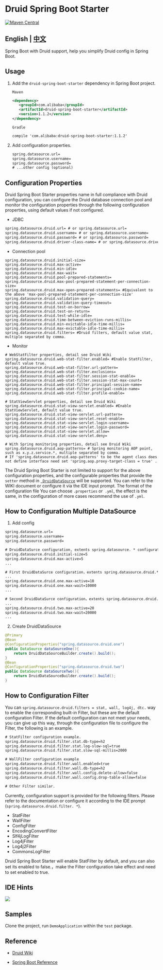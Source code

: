 # Druid Spring Boot Starter
[![Maven Central](https://maven-badges.herokuapp.com/maven-central/com.alibaba/druid-spring-boot-starter/badge.svg)](https://maven-badges.herokuapp.com/maven-central/com.alibaba/druid-spring-boot-starter/)

## English | [中文](https://github.com/alibaba/druid/blob/master/druid-spring-boot-starter/README.md)
Spring Boot with Druid support, help you simplify Druid config in Spring Boot.

## Usage
1. Add the ```druid-spring-boot-starter``` dependency in Spring Boot project.

    ```Maven```
    ```xml
    <dependency>
       <groupId>com.alibaba</groupId>
       <artifactId>druid-spring-boot-starter</artifactId>
       <version>1.1.2</version>
    </dependency>
    ```
    ```Gradle```
    ```xml
    compile 'com.alibaba:druid-spring-boot-starter:1.1.2'
    ```
2. Add configuration properties.
    ```xml
    spring.datasource.url= 
    spring.datasource.username=
    spring.datasource.password=
    # ...other config (optional)
    ```
## Configuration Properties
Druid Spring Boot Starter properties name in full compliance with Druid configuration, you can configure the Druid database connection pool and monitor the configuration properties through the following configuration properties, using default values if not configured.
- JDBC
```xml
spring.datasource.druid.url= # or spring.datasource.url= 
spring.datasource.druid.username= # or spring.datasource.username=
spring.datasource.druid.password= # or spring.datasource.password=
spring.datasource.druid.driver-class-name= # or spring.datasource.driver-class-name=
```

- Connection pool 
```
spring.datasource.druid.initial-size=
spring.datasource.druid.max-active=
spring.datasource.druid.min-idle=
spring.datasource.druid.max-wait=
spring.datasource.druid.pool-prepared-statements=
spring.datasource.druid.max-pool-prepared-statement-per-connection-size= 
spring.datasource.druid.max-open-prepared-statements= #Equivalent to the above 'max-pool-prepared-statement-per-connection-size'
spring.datasource.druid.validation-query=
spring.datasource.druid.validation-query-timeout=
spring.datasource.druid.test-on-borrow=
spring.datasource.druid.test-on-return=
spring.datasource.druid.test-while-idle=
spring.datasource.druid.time-between-eviction-runs-millis=
spring.datasource.druid.min-evictable-idle-time-millis=
spring.datasource.druid.max-evictable-idle-time-millis=
spring.datasource.druid.filters= #Druid filters, default value stat, multiple separated by comma.
```
- Monitor
```
# WebStatFilter properties, detail see Druid Wiki
spring.datasource.druid.web-stat-filter.enabled= #Enable StatFilter, default value true.
spring.datasource.druid.web-stat-filter.url-pattern=
spring.datasource.druid.web-stat-filter.exclusions=
spring.datasource.druid.web-stat-filter.session-stat-enable=
spring.datasource.druid.web-stat-filter.session-stat-max-count=
spring.datasource.druid.web-stat-filter.principal-session-name=
spring.datasource.druid.web-stat-filter.principal-cookie-name=
spring.datasource.druid.web-stat-filter.profile-enable=

# StatViewServlet properties, detail see Druid Wiki
spring.datasource.druid.stat-view-servlet.enabled= #Enable StatViewServlet, default value true.
spring.datasource.druid.stat-view-servlet.url-pattern=
spring.datasource.druid.stat-view-servlet.reset-enable=
spring.datasource.druid.stat-view-servlet.login-username=
spring.datasource.druid.stat-view-servlet.login-password=
spring.datasource.druid.stat-view-servlet.allow=
spring.datasource.druid.stat-view-servlet.deny=

# With Spring monitoring properties, detail see Druid Wiki
spring.datasource.druid.aop-patterns= # Spring monitoring AOP point, such as x.y.z.service.*, multiple separated by comma.
# If 'spring.datasource.druid.aop-patterns' to be the agent class does not define interface need set 'spring.aop.proxy-target-class = true' .
```
The Druid Spring Boot Starter is not limited to support for the above configuration properties, and the configurable properties that provide the ```setter``` method in [``` DruidDataSource```](https://github.com/alibaba/druid/blob/master/src/main/java/com/alibaba/druid/pool/DruidDataSource.java) will be supported. You can refer to the WIKI document or configure it via the IDE input prompt. The format of the configuration file You can choose ```.properties``` or``` .yml```, the effect is the same, in the configuration of more cases recommend the use of ```.yml```.

## How to Configuration Multiple DataSource
1. Add config
```xml
spring.datasource.url=
spring.datasource.username=
spring.datasource.password=

# DruidDataSurce configuration, extents spring.datasource. * configuration,,  the same will be replaced.
spring.datasource.druid.initial-size=5
spring.datasource.druid.max-active=5
...

# First DruidDataSurce configuration，extents spring.datasource.druid.* configuration, the same will be replaced.
...
spring.datasource.druid.one.max-active=10
spring.datasource.druid.one.max-wait=10000
...

# Second DruidDataSurce configuration，extents spring.datasource.druid.* configuration, the same will be replaced.
...
spring.datasource.druid.two.max-active=20
spring.datasource.druid.two.max-wait=20000
...
```
2. Create DruidDataSource
```java
@Primary
@Bean
@ConfigurationProperties("spring.datasource.druid.one")
public DataSource dataSourceOne(){
    return DruidDataSourceBuilder.create().build();
}
@Bean
@ConfigurationProperties("spring.datasource.druid.two")
public DataSource dataSourceTwo(){
    return DruidDataSourceBuilder.create().build();
}
```

## How to Configuration  Filter
You can ```spring.datasource.druid.filters = stat, wall, log4j, dtc.``` way to enable the corresponding built-in Filter, but these are the default configuration Filter. If the default configuration can not meet your needs, you can give up this way, through the configuration file to configure the Filter, the following is an example.
```xml
# StatFilter configuration example.
spring.datasource.druid.filter.stat.db-type=h2
spring.datasource.druid.filter.stat.log-slow-sql=true
spring.datasource.druid.filter.stat.slow-sql-millis=2000

# WallFilter configuration example
spring.datasource.druid.filter.wall.enabled=true
spring.datasource.druid.filter.wall.db-type=h2
spring.datasource.druid.filter.wall.config.delete-allow=false
spring.datasource.druid.filter.wall.config.drop-table-allow=false

# Other Filter similar.
```
Currently, configuration support is provided for the following filters. Please refer to the documentation or configure it according to the IDE prompt (```spring.datasource.druid.filter. *```).
- StatFilter
- WallFilter
- ConfigFilter
- EncodingConvertFilter
- Slf4jLogFilter
- Log4jFilter
- Log4j2Filter
- CommonsLogFilter

Druid Spring Boot Starter will enable StatFilter by default, and you can also set its enabled to false.，make the Filter configuration take effect and need to set enabled to true.

## IDE Hints
![](https://raw.githubusercontent.com/lihengming/java-codes/master/shared-resources/github-images/druid-spring-boot-starter-ide-hint.jpg)

## Samples
Clone the project, run ```DemoApplication``` within the ```test``` package.

## Reference
- [Druid Wiki](https://github.com/alibaba/druid/wiki)

- [Spring Boot Reference](http://docs.spring.io/spring-boot/docs/current/reference/htmlsingle/)